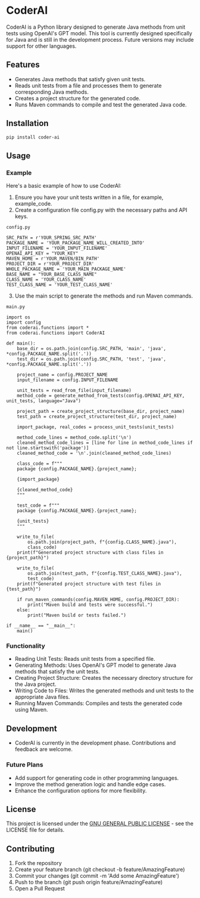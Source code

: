 # CoderAI

CoderAI is a Python library designed to generate Java methods from unit tests using OpenAI's GPT model. This tool is
currently designed specifically for Java and is still in the development process. Future versions may include support
for other languages.

## Features

- Generates Java methods that satisfy given unit tests.
- Reads unit tests from a file and processes them to generate corresponding Java methods.
- Creates a project structure for the generated code.
- Runs Maven commands to compile and test the generated Java code.

## Installation

```bash
pip install coder-ai
```

## Usage

### Example

Here's a basic example of how to use CoderAI:

1. Ensure you have your unit tests written in a file, for example, example_code.
2. Create a configuration file config.py with the necessary paths and API keys.

`config.py`

```
SRC_PATH = r'YOUR_SPRING_SRC_PATH'
PACKAGE_NAME = 'YOUR_PACKAGE_NAME_WILL_CREATED_INTO'
INPUT_FILENAME = 'YOUR_INPUT_FILENAME'
OPENAI_API_KEY = "YOUR_KEY"
MAVEN_HOME = r'YOUR_MAVEN/BIN_PATH'
PROJECT_DIR = r'YOUR_PROJECT_DIR'
WHOLE_PACKAGE_NAME = 'YOUR_MAIN_PACKAGE_NAME'
BASE_NAME = "YOUR_BASE_CLASS_NAME"
CLASS_NAME = 'YOUR_CLASS_NAME'
TEST_CLASS_NAME = 'YOUR_TEST_CLASS_NAME'
```

3. Use the main script to generate the methods and run Maven commands.

`main.py`

```
import os
import config
from coderai.functions import *
from coderai.functions import CoderAI

def main():
    base_dir = os.path.join(config.SRC_PATH, 'main', 'java', *config.PACKAGE_NAME.split('.'))
    test_dir = os.path.join(config.SRC_PATH, 'test', 'java', *config.PACKAGE_NAME.split('.'))

    project_name = config.PROJECT_NAME
    input_filename = config.INPUT_FILENAME

    unit_tests = read_from_file(input_filename)
    method_code = generate_method_from_tests(config.OPENAI_API_KEY, unit_tests, language="Java")

    project_path = create_project_structure(base_dir, project_name)
    test_path = create_project_structure(test_dir, project_name)

    import_package, real_codes = process_unit_tests(unit_tests)

    method_code_lines = method_code.split('\n')
    cleaned_method_code_lines = [line for line in method_code_lines if not line.startswith('package')]
    cleaned_method_code = '\n'.join(cleaned_method_code_lines)

    class_code = f"""
    package {config.PACKAGE_NAME}.{project_name};

    {import_package}

    {cleaned_method_code}
    """

    test_code = f"""
    package {config.PACKAGE_NAME}.{project_name};

    {unit_tests}
    """

    write_to_file(
        os.path.join(project_path, f"{config.CLASS_NAME}.java"),
        class_code)
    print(f"Generated project structure with class files in {project_path}")

    write_to_file(
        os.path.join(test_path, f"{config.TEST_CLASS_NAME}.java"),
        test_code)
    print(f"Generated project structure with test files in {test_path}")

    if run_maven_commands(config.MAVEN_HOME, config.PROJECT_DIR):
        print("Maven build and tests were successful.")
    else:
        print("Maven build or tests failed.")

if __name__ == "__main__":
    main()
```
### Functionality
- Reading Unit Tests: Reads unit tests from a specified file.
- Generating Methods: Uses OpenAI's GPT model to generate Java methods that satisfy the unit tests.
- Creating Project Structure: Creates the necessary directory structure for the Java project.
- Writing Code to Files: Writes the generated methods and unit tests to the appropriate Java files.
- Running Maven Commands: Compiles and tests the generated code using Maven.

## Development
- CoderAI is currently in the development phase. Contributions and feedback are welcome.

### Future Plans
- Add support for generating code in other programming languages.
- Improve the method generation logic and handle edge cases.
- Enhance the configuration options for more flexibility.

## License
This project is licensed under the [GNU GENERAL PUBLIC LICENSE](LICENSE) - see the LICENSE file for details.

## Contributing
1. Fork the repository
2. Create your feature branch (git checkout -b feature/AmazingFeature)
3. Commit your changes (git commit -m 'Add some AmazingFeature')
4. Push to the branch (git push origin feature/AmazingFeature)
5. Open a Pull Request

